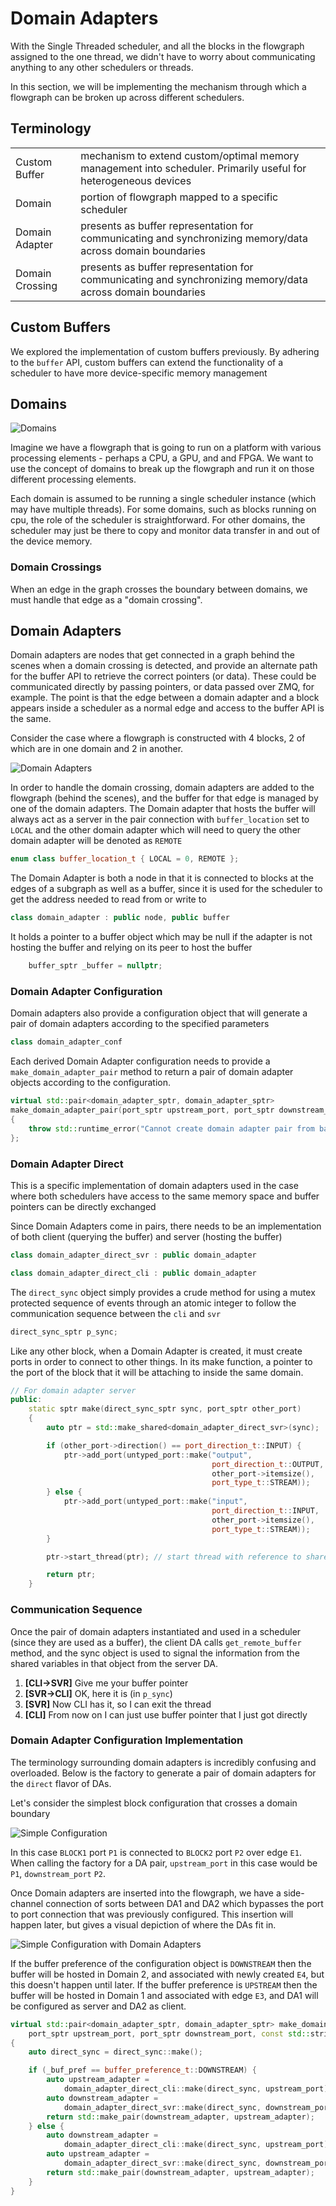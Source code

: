 # Domain Adapters

With the Single Threaded scheduler, and all the blocks in the flowgraph assigned to the one thread, we didn't have to worry about communicating anything to any other schedulers or threads.  

In this section, we will be implementing the mechanism through which a flowgraph can be broken up across different schedulers.

## Terminology

|        |     |
| :-----------    | :---------- |
|  Custom Buffer      | mechanism to extend custom/optimal memory management into scheduler.  Primarily useful for heterogeneous devices   |
|  Domain    | portion of flowgraph mapped to a specific  scheduler       |
|  Domain Adapter          | presents as buffer representation for communicating and synchronizing memory/data across domain boundaries       |
|  Domain Crossing          | presents as buffer representation for communicating and synchronizing memory/data across domain boundaries       |

## Custom Buffers
We explored the implementation of custom buffers previously.  By adhering to the `buffer` API, custom buffers can extend the functionality of a scheduler to have more device-specific memory management

## Domains
![Domains](images/domains.png)

Imagine we have a flowgraph that is going to run on a platform with various processing elements - perhaps a CPU, a GPU, and and FPGA.  We want to use the concept of domains to break up the flowgraph and run it on those different processing elements.

Each domain is assumed to be running a single scheduler instance (which may have multiple threads).  For some domains, such as blocks running on cpu, the role of the scheduler is straightforward.  For other domains, the scheduler may just be there to copy and monitor data transfer in and out of the device memory.

### Domain Crossings
When an edge in the graph crosses the boundary between domains, we must handle that edge as a "domain crossing".  

## Domain Adapters
Domain adapters are nodes that get connected in a graph behind the scenes when a domain crossing is detected, and provide an alternate path for the buffer API to retrieve the correct pointers (or data).  These could be communicated directly by passing pointers, or data passed over ZMQ, for example.  The point is that the edge between a domain adapter and a block appears inside a scheduler as a normal edge and access to the buffer API is the same.

Consider the case where a flowgraph is constructed with 4 blocks, 2 of which are in one domain and 2 in another.

![Domain Adapters](images/domain_adapters_1.png)

In order to handle the domain crossing, domain adapters are added to the flowgraph (behind the scenes), and the buffer for that edge is managed by one of the domain adapters.  The Domain adapter that hosts the buffer will always act as a server in the pair connection with `buffer_location` set to `LOCAL` and the other domain adapter which will need to query the other domain adapter will be denoted as `REMOTE`

```cpp
enum class buffer_location_t { LOCAL = 0, REMOTE };
```
The Domain Adapter is both a node in that it is connected to blocks at the edges of a
subgraph as well as a buffer, since it is used for the scheduler to get the address
needed to read from or write to

```cpp
class domain_adapter : public node, public buffer
```
It holds a pointer to a buffer object which may be null if the adapter is not hosting
the buffer and relying on its peer to host the buffer
```cpp
    buffer_sptr _buffer = nullptr;
```

### Domain Adapter Configuration
Domain adapters also provide a configuration object that will generate a pair of domain adapters according to the specified parameters

```cpp
class domain_adapter_conf
```
Each derived Domain Adapter configuration needs to provide a `make_domain_adapter_pair` method to return a pair of domain adapter objects according to the configuration.  

```cpp
virtual std::pair<domain_adapter_sptr, domain_adapter_sptr>
make_domain_adapter_pair(port_sptr upstream_port, port_sptr downstream_port, const std::string& name="")
{
    throw std::runtime_error("Cannot create domain adapter pair from base class");
};
```

### Domain Adapter Direct 
This is a specific implementation of domain adapters used in the case where both schedulers have access to the same memory space and buffer pointers can be directly exchanged


Since Domain Adapters come in pairs, there needs to be an implementation of both client (querying the buffer) and server (hosting the buffer)
```cpp
class domain_adapter_direct_svr : public domain_adapter
```
```cpp
class domain_adapter_direct_cli : public domain_adapter
```
The `direct_sync` object simply provides a crude method for using a mutex protected sequence of events through an atomic integer to follow the communication sequence between the `cli` and `svr`

```cpp
direct_sync_sptr p_sync;
```

Like any other block, when a Domain Adapter is created, it must create ports in order to connect to other things.  In its make function, a pointer to the port of the block that it will be attaching to inside the same domain.

```cpp
// For domain adapter server
public:
    static sptr make(direct_sync_sptr sync, port_sptr other_port)
    {
        auto ptr = std::make_shared<domain_adapter_direct_svr>(sync);

        if (other_port->direction() == port_direction_t::INPUT) {
            ptr->add_port(untyped_port::make("output",
                                             port_direction_t::OUTPUT,
                                             other_port->itemsize(),
                                             port_type_t::STREAM));
        } else {
            ptr->add_port(untyped_port::make("input",
                                             port_direction_t::INPUT,
                                             other_port->itemsize(),
                                             port_type_t::STREAM));
        }

        ptr->start_thread(ptr); // start thread with reference to shared pointer

        return ptr;
    }
```

### Communication Sequence
Once the pair of domain adapters instantiated and used in a scheduler (since they are used as a buffer), the client DA calls `get_remote_buffer` method, and the sync object is used to signal the information from the shared variables in that object from the server DA.  

1. __[CLI->SVR]__ Give me your buffer pointer
1. __[SVR->CLI]__ OK, here it is (in `p_sync`)
1. __[SVR]__ Now CLI has it, so I can exit the thread
2. __[CLI]__ From now on I can just use buffer pointer that I just got directly

### Domain Adapter Configuration Implementation

The terminology surrounding domain adapters is incredibly confusing and overloaded.  Below is the factory to generate a pair of domain adapters for the `direct` flavor of DAs.  

Let's consider the simplest block configuration that crosses a domain boundary

![Simple Configuration](images/domain_adapters_3.png)

In this case `BLOCK1` port `P1` is connected to `BLOCK2` port `P2` over edge `E1`.  When calling the factory for a DA pair, `upstream_port` in this case would be `P1`, `downstream_port` `P2`.  

Once Domain adapters are inserted into the flowgraph, we have a side-channel connection of sorts between DA1 and DA2 which bypasses the port to port connection that was previously configured.  This insertion will happen later, but gives a visual depiction of where the DAs fit in.

![Simple Configuration with Domain Adapters](images/domain_adapters_4.png)

If the buffer preference of the configuration object is `DOWNSTREAM` then the buffer will be hosted in Domain 2, and associated with newly created `E4`, but this doesn't happen until later.  If the buffer preference is `UPSTREAM` then the buffer will be hosted in Domain 1 and associated with edge `E3`, and DA1 will be configured as server and DA2 as client.

```cpp
virtual std::pair<domain_adapter_sptr, domain_adapter_sptr> make_domain_adapter_pair(
    port_sptr upstream_port, port_sptr downstream_port, const std::string& name = "")
{
    auto direct_sync = direct_sync::make();

    if (_buf_pref == buffer_preference_t::DOWNSTREAM) {
        auto upstream_adapter =
            domain_adapter_direct_cli::make(direct_sync, upstream_port);
        auto downstream_adapter =
            domain_adapter_direct_svr::make(direct_sync, downstream_port);
        return std::make_pair(downstream_adapter, upstream_adapter);
    } else {
        auto downstream_adapter =
            domain_adapter_direct_cli::make(direct_sync, upstream_port);
        auto upstream_adapter =
            domain_adapter_direct_svr::make(direct_sync, downstream_port);
        return std::make_pair(downstream_adapter, upstream_adapter);
    }
}
```

